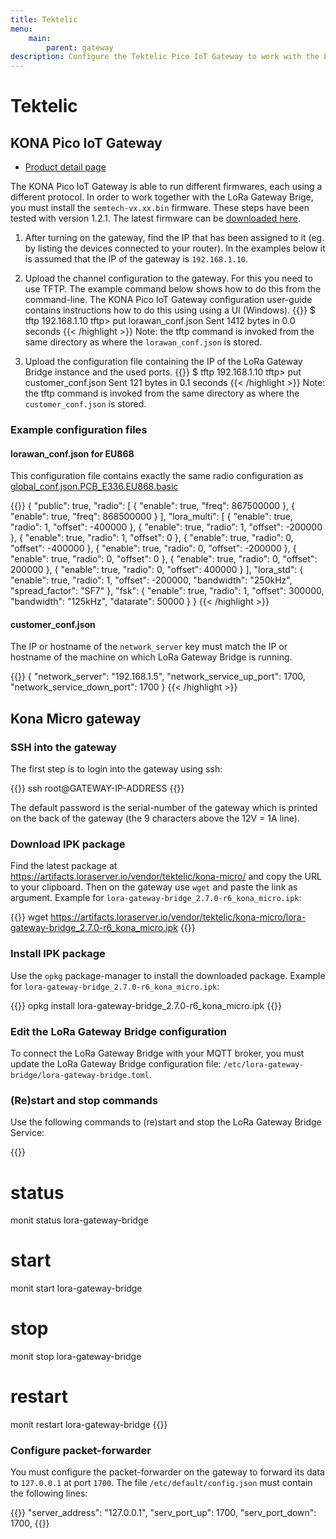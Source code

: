 ```yaml
---
title: Tektelic
menu:
    main:
        parent: gateway
description: Configure the Tektelic Pico IoT Gateway to work with the LoRa Gateway Bridge.
---
```


# Tektelic

## KONA Pico IoT Gateway

* [Product detail page](https://tektelic.com/iot/lorawan-gateways/)

The KONA Pico IoT Gateway is able to run different firmwares, each using a
different protocol. In order to work together with the LoRa Gateway Brige,
you must install the `semtech-vx.xx.bin` firmware. These steps have been tested
with version 1.2.1. The latest firmware can be [downloaded here](https://artifacts.loraserver.io/vendor/tektelic/kona-pico/).

1. After turning on the gateway, find the IP that has been assigned to it
   (eg. by listing the devices connected to your router). In the examples below
   it is assumed that the IP of the gateway is `192.168.1.10`.

2. Upload the channel configuration to the gateway. For this you need to use
   TFTP. The example command below shows how to do this from the command-line.
   The KONA Pico IoT Gateway configuration user-guide contains instructions how
   to do this using using a UI (Windows).
   {{<highlight text>}}
   $ tftp 192.168.1.10
   tftp> put lorawan_conf.json
   Sent 1412 bytes in 0.0 seconds
   {{< /highlight >}}
   Note: the tftp command is invoked from the same directory as where the
   `lorawan_conf.json` is stored.

3. Upload the configuration file containing the IP of the LoRa Gateway Bridge
   instance and the used ports.
   {{<highlight text>}}
   $ tftp 192.168.1.10
   tftp> put customer_conf.json
   Sent 121 bytes in 0.1 seconds
   {{< /highlight >}}
   Note: the tftp command is invoked from the same directory as where the
   `customer_conf.json` is stored.

### Example configuration files

#### lorawan_conf.json for EU868

This configuration file contains exactly the same radio configuration as
[global_conf.json.PCB_E336.EU868.basic](https://github.com/Lora-net/packet_forwarder/blob/master/lora_pkt_fwd/cfg/global_conf.json.PCB_E336.EU868.basic)

{{<highlight json>}}
{
    "public": true,
    "radio": [
        {
            "enable": true,
            "freq": 867500000
        },
        {
            "enable": true,
            "freq": 868500000
        }
    ],
    "lora_multi": [
        {
            "enable": true,
            "radio": 1,
            "offset": -400000
        },
        {
            "enable": true,
            "radio": 1,
            "offset": -200000
        },
        {
            "enable": true,
            "radio": 1,
            "offset": 0
        },
        {
            "enable": true,
            "radio": 0,
            "offset": -400000
        },
        {
            "enable": true,
            "radio": 0,
            "offset": -200000
        },
        {
            "enable": true,
            "radio": 0,
            "offset": 0
        },
        {
            "enable": true,
            "radio": 0,
            "offset": 200000
        },
        {
            "enable": true,
            "radio": 0,
            "offset": 400000
        }
    ],
    "lora_std": {
        "enable": true,
        "radio": 1,
        "offset": -200000,
        "bandwidth": "250kHz",
        "spread_factor": "SF7"
    },
    "fsk": {
        "enable": true,
        "radio": 1,
        "offset": 300000,
        "bandwidth": "125kHz",
        "datarate": 50000
    }
}
{{< /highlight >}}

#### customer_conf.json

The IP or hostname of the `network_server` key must match the IP or hostname
of the machine on which LoRa Gateway Bridge is running.

{{<highlight json>}}
{
    "network_server": "192.168.1.5",
    "network_service_up_port": 1700,
    "network_service_down_port": 1700
}
{{< /highlight >}}

## Kona Micro gateway


### SSH into the gateway

The first step is to login into the gateway using ssh:

{{<highlight bash>}}
ssh root@GATEWAY-IP-ADDRESS
{{</highlight>}}

The default password is the serial-number of the gateway which is printed on
the back of the gateway (the 9 characters above the 12V = 1A line).

### Download IPK package

Find the latest package at https://artifacts.loraserver.io/vendor/tektelic/kona-micro/
and copy the URL to your clipboard. Then on the gateway use `wget` and paste the link
as argument. Example for `lora-gateway-bridge_2.7.0-r6_kona_micro.ipk`:

{{<highlight bash>}}
wget https://artifacts.loraserver.io/vendor/tektelic/kona-micro/lora-gateway-bridge_2.7.0-r6_kona_micro.ipk
{{</highlight>}}

### Install IPK package

Use the `opkg` package-manager to install the downloaded package. Example for
`lora-gateway-bridge_2.7.0-r6_kona_micro.ipk`:

{{<highlight bash>}}
opkg install lora-gateway-bridge_2.7.0-r6_kona_micro.ipk
{{</highlight>}}

### Edit the LoRa Gateway Bridge configuration

To connect the LoRa Gateway Bridge with your MQTT broker, you must update
the LoRa Gateway Bridge configuration file: `/etc/lora-gateway-bridge/lora-gateway-bridge.toml`.

### (Re)start and stop commands

Use the following commands to (re)start and stop the LoRa Gateway Bridge Service:

{{<highlight bash>}}
# status
monit status lora-gateway-bridge

# start
monit start lora-gateway-bridge

# stop
monit stop lora-gateway-bridge

# restart
monit restart lora-gateway-bridge
{{</highlight>}}

### Configure packet-forwarder

You must configure the packet-forwarder on the gateway to forward its data to
`127.0.0.1` at port `1700`. The file `/etc/default/config.json` must contain the
following lines:

{{<highlight text>}}
"server_address": "127.0.0.1",
"serv_port_up": 1700,
"serv_port_down": 1700,
{{</highlight>}}
